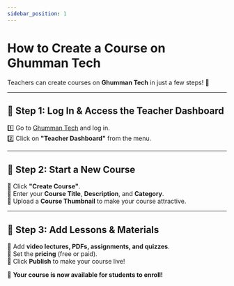 ```yaml
---
sidebar_position: 1
---
```


# How to Create a Course on Ghumman Tech  

Teachers can create courses on **Ghumman Tech** in just a few steps! 🚀  

---

## 📝 Step 1: Log In & Access the Teacher Dashboard  

1️⃣ Go to [Ghumman Tech](https://ghummantech.com) and log in.  
2️⃣ Click on **"Teacher Dashboard"** from the menu.  

---

## 📝 Step 2: Start a New Course  

🔹 Click **"Create Course"**.  
🔹 Enter your **Course Title**, **Description**, and **Category**.  
🔹 Upload a **Course Thumbnail** to make your course attractive.  

---

## 📝 Step 3: Add Lessons & Materials  

🔹 Add **video lectures, PDFs, assignments, and quizzes**.  
🔹 Set the **pricing** (free or paid).  
🔹 Click **Publish** to make your course live!  

🎉 **Your course is now available for students to enroll!**  
